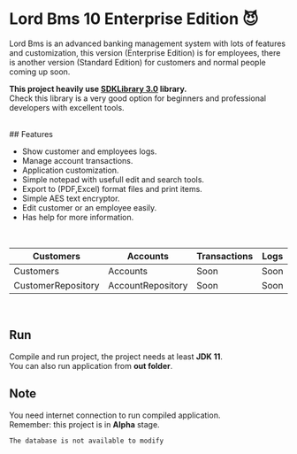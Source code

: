 # Lord Bms 10 Enterprise Edition :smiling_imp:
Lord Bms is an advanced banking management system with lots of features and customization, this version (Enterprise Edition) is for employees, there is another version (Standard Edition) for customers and normal people coming up soon.

**This project heavily use [SDKLibrary 3.0](https://github.com/mahdiDedsec/SDKLibrary-3.0.git)  library.**<br/>
Check this library is a very good option for beginners and professional developers with excellent tools.

<br/>
## Features
 
* Show customer and employees logs.
* Manage account transactions.
* Application customization.
* Simple notepad with usefull edit and search tools.
* Export to (PDF,Excel) format files and print items.
* Simple AES text encryptor.
* Edit customer or an employee easily.
* Has help for more information.

<br/>

Customers | Accounts | Transactions | Logs | Loans | Users
----------|----------|--------------|------|-------|-------
Customers|Accounts|Soon|Soon|Soon|Soon|
CustomerRepository|AccountRepository|Soon|Soon|Soon|Soon|

<br/>

## Run

Compile and run project, the project needs at least **JDK 11**.<br/>
You can also run application from **out folder**.

## Note

You need internet connection to run compiled application.<br/>
Remember: this project is in **Alpha** stage.

```
The database is not available to modify
```

